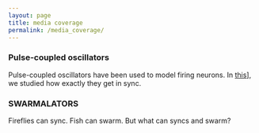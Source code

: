 ```yaml
---
layout: page
title: media coverage
permalink: /media_coverage/
---
```


### Pulse-coupled oscillators
Pulse-coupled oscillators have been used to model firing neurons. In [this](https://physics.aps.org/synopsis-for/10.1103/PhysRevLett.115.064101)], we studied how exactly they get in sync.

### SWARMALATORS
Fireflies can sync. Fish can swarm. But what can syncs and swarm?  

